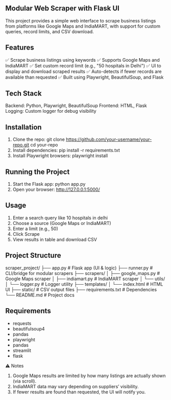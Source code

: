 ## Modular Web Scraper with Flask UI
This project provides a simple web interface to scrape business listings from platforms like Google Maps and IndiaMART, with support for custom queries, record limits, and CSV download.


## Features

✅ Scrape business listings using keywords
✅ Supports Google Maps and IndiaMART
✅ Set custom record limit (e.g., "50 hospitals in Delhi")
✅ UI to display and download scraped results
✅ Auto-detects if fewer records are available than requested
✅ Built using Playwright, BeautifulSoup, and Flask


## Tech Stack

Backend: Python, Playwright, BeautifulSoup
Frontend: HTML, Flask
Logging: Custom logger for debug visibility


## Installation

1. Clone the repo:
    git clone https://github.com/your-username/your-repo.git
    cd your-repo
2. Install dependencies:
    pip install -r requirements.txt
3. Install Playwright browsers:
    playwright install


## Running the Project

1. Start the Flask app:
    python app.py
2. Open your browser:
    http://127.0.0.1:5000/


## Usage

1. Enter a search query like 10 hospitals in delhi
2. Choose a source (Google Maps or IndiaMART)
3. Enter a limit (e.g., 50)
4. Click Scrape
5. View results in table and download CSV


##  Project Structure

scraper_project/
├── app.py                 # Flask app (UI & logic)
├── runner.py              # CLI/bridge for modular scrapers
├── scrapers/
│   ├── google_maps.py     # Google Maps scraper
│   ├── indiamart.py       # IndiaMART scraper
│   └── utils/
│       └── logger.py      # Logger utility
├── templates/
│   └── index.html         # HTML UI
├── static/                # CSV output files
├── requirements.txt       # Dependencies
└── README.md              # Project docs


## Requirements

- requests
- beautifulsoup4
- pandas
- playwright
- pandas
- streamlit
- flask


⚠️ Notes

1. Google Maps results are limited by how many listings are actually shown (via scroll).
2. IndiaMART data may vary depending on suppliers’ visibility.
3. If fewer results are found than requested, the UI will notify you.




